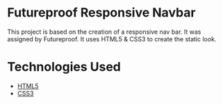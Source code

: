 # Futureproof Responsive Navbar

This project is based on the creation of a responsive nav bar. It was assigned by Futureproof. It uses HTML5 & CSS3 to create the static look.

# Technologies Used

- [HTML5](https://developer.mozilla.org/en-US/docs/Web/HTML)
- [CSS3](https://developer.mozilla.org/en-US/docs/Web/CSS)
